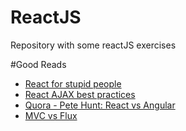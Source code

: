 # ReactJS
Repository with some reactJS exercises

#Good Reads
- [React for stupid people](http://blog.andrewray.me/reactjs-for-stupid-people/)
- [React AJAX best practices](http://andrewhfarmer.com/react-ajax-best-practices/)
- [Quora - Pete Hunt: React vs Angular](https://www.quora.com/profile/Pete-Hunt/Posts/Facebooks-React-vs-AngularJS-A-Closer-Look)
- [MVC vs Flux](https://medium.com/hacking-and-gonzo/flux-vs-mvc-design-patterns-57b28c0f71b7#.glbpqrhpb)

